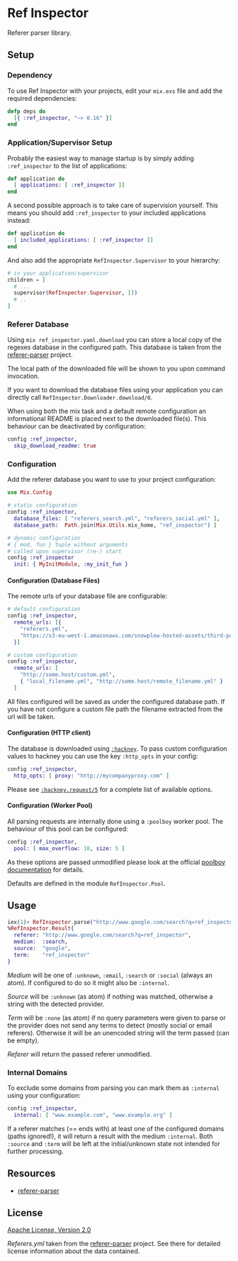 # Ref Inspector

Referer parser library.


## Setup

### Dependency

To use Ref Inspector with your projects, edit your `mix.exs` file and add the
required dependencies:

```elixir
defp deps do
  [{ :ref_inspector, "~> 0.16" }]
end
```

### Application/Supervisor Setup

Probably the easiest way to manage startup is by simply
adding `:ref_inspector` to the list of applications:

```elixir
def application do
  [ applications: [ :ref_inspector ]]
end
```

A second possible approach is to take care of supervision yourself. This
means you should add `:ref_inspector` to your included applications instead:

```elixir
def application do
  [ included_applications: [ :ref_inspector ]]
end
```

And also add the appropriate `RefInspector.Supervisor` to your hierarchy:

```elixir
# in your application/supervisor
children = [
  # ...
  supervisor(RefInspector.Supervisor, [])
  # ..
]
```

### Referer Database

Using `mix ref_inspector.yaml.download` you can store a local copy of the
regexes database in the configured path. This database is taken from the
[referer-parser](https://github.com/snowplow/referer-parser) project.

The local path of the downloaded file will be shown to you upon command
invocation.

If you want to download the database files using your application you can
directly call `RefInspector.Downloader.download/0`.

When using both the mix task and a default remote configuration an informational
README is placed next to the downloaded file(s). This behaviour can be
deactivated by configuration:

```elixir
config :ref_inspector,
  skip_download_readme: true
```

### Configuration

Add the referer database you want to use to your project configuration:

```elixir
use Mix.Config

# static configuration
config :ref_inspector,
  database_files: [ "referers_search.yml", "referers_social.yml" ],
  database_path:  Path.join(Mix.Utils.mix_home, "ref_inspector") ]

# dynamic configuration
# { mod, fun } tuple without arguments
# called upon supervisor (re-) start
config :ref_inspector
  init: { MyInitModule, :my_init_fun }
```

#### Configuration (Database Files)

The remote urls of your database file are configurable:

```elixir
# default configuration
config :ref_inspector,
  remote_urls: [{
    "referers.yml",
    "https://s3-eu-west-1.amazonaws.com/snowplow-hosted-assets/third-party/referer-parser/referers-latest.yml"
  }]

# custom configuration
config :ref_inspector,
  remote_urls: [
    "http://some.host/custom.yml",
    { "local_filename.yml", "http://some.host/remote_filename.yml" }
  ]
```

All files configured will be saved as under the configured database path.
If you have not configure a custom file path the filename extracted from the
url will be taken.

#### Configuration (HTTP client)

The database is downloaded using
[`:hackney`](https://github.com/benoitc/hackney). To pass custom configuration
values to hackney you can use the key `:http_opts` in your config:

```elixir
config :ref_inspector,
  http_opts: [ proxy: "http://mycompanyproxy.com" ]
```

Please see
[`:hackney.request/5`](https://hexdocs.pm/hackney/hackney.html#request-5)
for a complete list of available options.

#### Configuration (Worker Pool)

All parsing requests are internally done using a `:poolboy` worker pool. The
behaviour of this pool can be configured:

```elixir
config :ref_inspector,
  pool: [ max_overflow: 10, size: 5 ]
```

As these options are passed unmodified please look at the official
[poolboy documentation](https://github.com/devinus/poolboy) for details.

Defaults are defined in the module `RefInspector.Pool`.


## Usage

```elixir
iex(1)> RefInspector.parse("http://www.google.com/search?q=ref_inspector")
%RefInspector.Result{
  referer: "http://www.google.com/search?q=ref_inspector",
  medium:  :search,
  source:  "google",
  term:    "ref_inspector"
}
```

_Medium_ will be one of `:unknown`, `:email`, `:search` or `:social`
(always an atom). If configured to do so it might also be `:internal`.

_Source_ will be `:unknown` (as atom) if nothing was matched, otherwise a string
with the detected provider.

_Term_ will be `:none` (as atom) if no query parameters were given to parse or the
provider does not send any terms to detect (mostly social or email referers).
Otherwise it will be an unencoded string will the term passed (can be empty).

_Referer_ will return the passed referer unmodified.

### Internal Domains

To exclude some domains from parsing you can mark them as `:internal` using
your configuration:

```elixir
config :ref_inspector,
  internal: [ "www.example.com", "www.example.org" ]
```

If a referer matches (== ends with) at least one of the configured domains
(paths ignored!), it will return a result with the medium `:internal`.
Both `:source` and `:term` will be left at the initial/unknown state not
intended for further processing.


## Resources

- [referer-parser](https://github.com/snowplow/referer-parser)


## License

[Apache License, Version 2.0](http://www.apache.org/licenses/LICENSE-2.0)

_Referers.yml_ taken from the [referer-parser](https://github.com/snowplow/referer-parser)
project. See there for detailed license information about the data contained.
